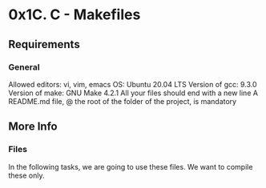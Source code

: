 # 0x1C. C - Makefiles


## Requirements
### General
Allowed editors: vi, vim, emacs
OS: Ubuntu 20.04 LTS
Version of gcc: 9.3.0
Version of make: GNU Make 4.2.1
All your files should end with a new line
A README.md file, @ the root of the folder of the project, is mandatory


## More Info
### Files
In the following tasks, we are going to use these files. We want to compile these only.
